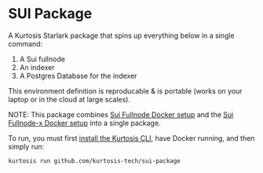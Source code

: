 # SUI Package

A Kurtosis Starlark package that spins up everything below in a single command:
1. A Sui fullnode
2. An indexer
3. A Postgres Database for the indexer

This environment definition is reproducable & is portable (works on your laptop or in the cloud at large scales). 

NOTE: This package combines [Sui Fullnode Docker setup](https://github.com/MystenLabs/sui/tree/main/docker/fullnode) and the [Sui Fullnode-x Docker setup](https://github.com/MystenLabs/sui/tree/main/docker/fullnode-x) into a single package.

To run, you must first [install the Kurtosis CLI](https://docs.kurtosis.com/install), have Docker running, and then simply run:

`kurtosis run github.com/kurtosis-tech/sui-package`
